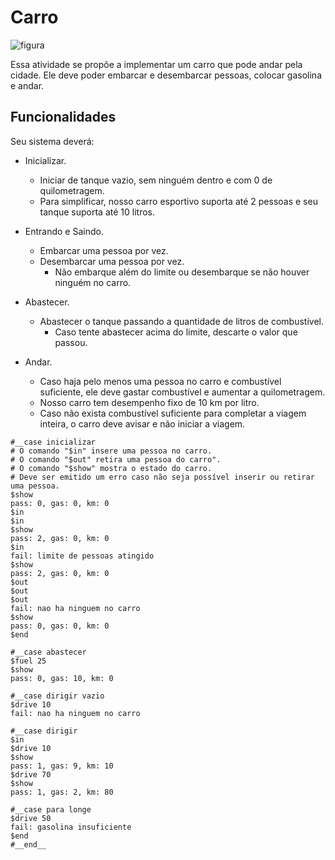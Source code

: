 # Carro

![figura](figura.jpg)

Essa atividade se propõe a implementar um carro que pode andar pela cidade. Ele deve poder embarcar e desembarcar pessoas, colocar gasolina e andar.



## Funcionalidades

Seu sistema deverá:

- Inicializar.
	- Iniciar de tanque vazio, sem ninguém dentro e com 0 de quilometragem.
	- Para simplificar, nosso carro esportivo suporta até 2 pessoas e seu tanque suporta até 10 litros.

- Entrando e Saindo.
	- Embarcar uma pessoa por vez.
	- Desembarcar uma pessoa por vez.
		- Não embarque além do limite ou desembarque se não houver ninguém no carro.

- Abastecer.
	- Abastecer o tanque passando a quantidade de litros de combustível.
		- Caso tente abastecer acima do limite, descarte o valor que passou.

- Andar.
	- Caso haja pelo menos uma pessoa no carro e combustível suficiente, ele deve gastar combustível e aumentar a quilometragem.
	- Nosso carro tem desempenho fixo de 10 km por litro.
	- Caso não exista combustível suficiente para completar a viagem inteira, o carro deve avisar e não iniciar a viagem.

```
#__case inicializar
# O comando "$in" insere uma pessoa no carro.
# O comando "$out" retira uma pessoa do carro".
# O comando "$show" mostra o estado do carro.
# Deve ser emitido um erro caso não seja possível inserir ou retirar uma pessoa.
$show
pass: 0, gas: 0, km: 0
$in
$in
$show
pass: 2, gas: 0, km: 0
$in
fail: limite de pessoas atingido
$show
pass: 2, gas: 0, km: 0
$out
$out
$out
fail: nao ha ninguem no carro
$show
pass: 0, gas: 0, km: 0
$end
```


```
#__case abastecer
$fuel 25
$show
pass: 0, gas: 10, km: 0

#__case dirigir vazio
$drive 10
fail: nao ha ninguem no carro

#__case dirigir
$in
$drive 10
$show
pass: 1, gas: 9, km: 10
$drive 70
$show
pass: 1, gas: 2, km: 80

#__case para longe
$drive 50
fail: gasolina insuficiente
$end
#__end__
```
